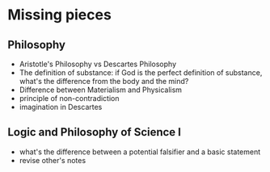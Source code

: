 # Missing pieces
## Philosophy

- Aristotle's Philosophy vs Descartes Philosophy
- The definition of substance: if God is the perfect definition of substance, what's the difference from the body and the mind?
- Difference between Materialism and Physicalism
- principle of non-contradiction
- imagination in Descartes

## Logic and Philosophy of Science I

- what's the difference between a potential falsifier and a basic statement
- revise other's notes